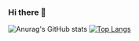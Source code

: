 ### Hi there 👋

![Anurag's GitHub stats](https://github-readme-stats.vercel.app/api?username=amigueldiez&count_private=true)
[![Top Langs](https://github-readme-stats.vercel.app/api/top-langs/?username=amigueldiez)](https://github.com/anuraghazra/github-readme-stats)

<!--
**amigueldiez/amigueldiez** is a ✨ _special_ ✨ repository because its `README.md` (this file) appears on your GitHub profile.

Here are some ideas to get you started:

- 🔭 I’m currently working on ...
- 🌱 I’m currently learning ...
- 👯 I’m looking to collaborate on ...
- 🤔 I’m looking for help with ...
- 💬 Ask me about ...
- 📫 How to reach me: ...
- 😄 Pronouns: ...
- ⚡ Fun fact: ...
-->
